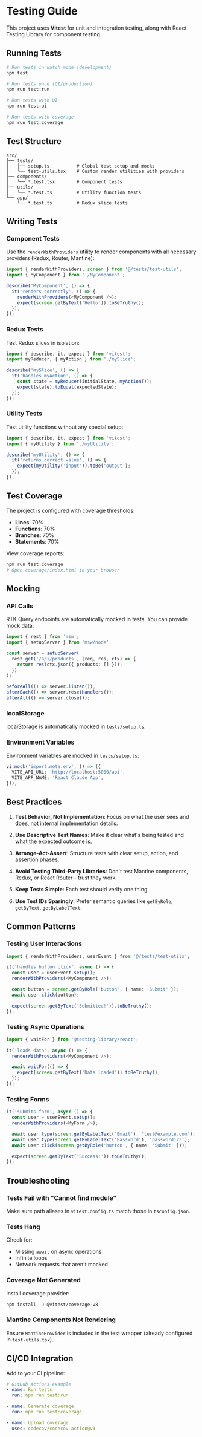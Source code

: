# Testing Guide

This project uses **Vitest** for unit and integration testing, along with React Testing Library for component testing.

## Running Tests

```bash
# Run tests in watch mode (development)
npm test

# Run tests once (CI/production)
npm run test:run

# Run tests with UI
npm run test:ui

# Run tests with coverage
npm run test:coverage
```

## Test Structure

```
src/
├── tests/
│   ├── setup.ts          # Global test setup and mocks
│   └── test-utils.tsx    # Custom render utilities with providers
├── components/
│   └── *.test.tsx        # Component tests
├── utils/
│   └── *.test.ts         # Utility function tests
└── app/
    └── *.test.ts         # Redux slice tests
```

## Writing Tests

### Component Tests

Use the `renderWithProviders` utility to render components with all necessary providers (Redux, Router, Mantine):

```typescript
import { renderWithProviders, screen } from '@/tests/test-utils';
import { MyComponent } from './MyComponent';

describe('MyComponent', () => {
  it('renders correctly', () => {
    renderWithProviders(<MyComponent />);
    expect(screen.getByText('Hello')).toBeTruthy();
  });
});
```

### Redux Tests

Test Redux slices in isolation:

```typescript
import { describe, it, expect } from 'vitest';
import myReducer, { myAction } from './mySlice';

describe('mySlice', () => {
  it('handles myAction', () => {
    const state = myReducer(initialState, myAction());
    expect(state).toEqual(expectedState);
  });
});
```

### Utility Tests

Test utility functions without any special setup:

```typescript
import { describe, it, expect } from 'vitest';
import { myUtility } from './myUtility';

describe('myUtility', () => {
  it('returns correct value', () => {
    expect(myUtility('input')).toBe('output');
  });
});
```

## Test Coverage

The project is configured with coverage thresholds:
- **Lines**: 70%
- **Functions**: 70%
- **Branches**: 70%
- **Statements**: 70%

View coverage reports:
```bash
npm run test:coverage
# Open coverage/index.html in your browser
```

## Mocking

### API Calls

RTK Query endpoints are automatically mocked in tests. You can provide mock data:

```typescript
import { rest } from 'msw';
import { setupServer } from 'msw/node';

const server = setupServer(
  rest.get('/api/products', (req, res, ctx) => {
    return res(ctx.json({ products: [] }));
  })
);

beforeAll(() => server.listen());
afterEach(() => server.resetHandlers());
afterAll(() => server.close());
```

### localStorage

localStorage is automatically mocked in `tests/setup.ts`.

### Environment Variables

Environment variables are mocked in `tests/setup.ts`:

```typescript
vi.mock('import.meta.env', () => ({
  VITE_API_URL: 'http://localhost:5000/api',
  VITE_APP_NAME: 'React Claude App',
}));
```

## Best Practices

1. **Test Behavior, Not Implementation**: Focus on what the user sees and does, not internal implementation details.

2. **Use Descriptive Test Names**: Make it clear what's being tested and what the expected outcome is.

3. **Arrange-Act-Assert**: Structure tests with clear setup, action, and assertion phases.

4. **Avoid Testing Third-Party Libraries**: Don't test Mantine components, Redux, or React Router - trust they work.

5. **Keep Tests Simple**: Each test should verify one thing.

6. **Use Test IDs Sparingly**: Prefer semantic queries like `getByRole`, `getByText`, `getByLabelText`.

## Common Patterns

### Testing User Interactions

```typescript
import { renderWithProviders, userEvent } from '@/tests/test-utils';

it('handles button click', async () => {
  const user = userEvent.setup();
  renderWithProviders(<MyComponent />);

  const button = screen.getByRole('button', { name: 'Submit' });
  await user.click(button);

  expect(screen.getByText('Submitted!')).toBeTruthy();
});
```

### Testing Async Operations

```typescript
import { waitFor } from '@testing-library/react';

it('loads data', async () => {
  renderWithProviders(<MyComponent />);

  await waitFor(() => {
    expect(screen.getByText('Data loaded')).toBeTruthy();
  });
});
```

### Testing Forms

```typescript
it('submits form', async () => {
  const user = userEvent.setup();
  renderWithProviders(<MyForm />);

  await user.type(screen.getByLabelText('Email'), 'test@example.com');
  await user.type(screen.getByLabelText('Password'), 'password123');
  await user.click(screen.getByRole('button', { name: 'Submit' }));

  expect(screen.getByText('Success!')).toBeTruthy();
});
```

## Troubleshooting

### Tests Fail with "Cannot find module"

Make sure path aliases in `vitest.config.ts` match those in `tsconfig.json`.

### Tests Hang

Check for:
- Missing `await` on async operations
- Infinite loops
- Network requests that aren't mocked

### Coverage Not Generated

Install coverage provider:
```bash
npm install -D @vitest/coverage-v8
```

### Mantine Components Not Rendering

Ensure `MantineProvider` is included in the test wrapper (already configured in `test-utils.tsx`).

## CI/CD Integration

Add to your CI pipeline:

```yaml
# GitHub Actions example
- name: Run tests
  run: npm run test:run

- name: Generate coverage
  run: npm run test:coverage

- name: Upload coverage
  uses: codecov/codecov-action@v3
```
